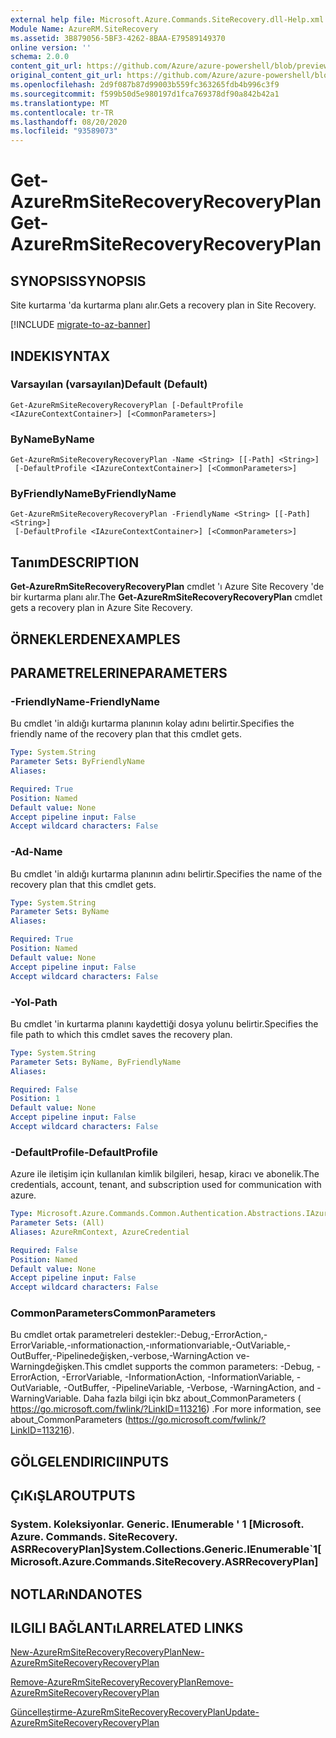 ```yaml
---
external help file: Microsoft.Azure.Commands.SiteRecovery.dll-Help.xml
Module Name: AzureRM.SiteRecovery
ms.assetid: 3B879056-5BF3-4262-8BAA-E79589149370
online version: ''
schema: 2.0.0
content_git_url: https://github.com/Azure/azure-powershell/blob/preview/src/ResourceManager/SiteRecovery/Commands.SiteRecovery/help/Get-AzureRmSiteRecoveryRecoveryPlan.md
original_content_git_url: https://github.com/Azure/azure-powershell/blob/preview/src/ResourceManager/SiteRecovery/Commands.SiteRecovery/help/Get-AzureRmSiteRecoveryRecoveryPlan.md
ms.openlocfilehash: 2d9f087b87d99003b559fc363265fdb4b996c3f9
ms.sourcegitcommit: f599b50d5e980197d1fca769378df90a842b42a1
ms.translationtype: MT
ms.contentlocale: tr-TR
ms.lasthandoff: 08/20/2020
ms.locfileid: "93589073"
---
```

# <span data-ttu-id="c598c-101">Get-AzureRmSiteRecoveryRecoveryPlan</span><span class="sxs-lookup"><span data-stu-id="c598c-101">Get-AzureRmSiteRecoveryRecoveryPlan</span></span>

## <span data-ttu-id="c598c-102">SYNOPSIS</span><span class="sxs-lookup"><span data-stu-id="c598c-102">SYNOPSIS</span></span>
<span data-ttu-id="c598c-103">Site kurtarma 'da kurtarma planı alır.</span><span class="sxs-lookup"><span data-stu-id="c598c-103">Gets a recovery plan in Site Recovery.</span></span>

[!INCLUDE [migrate-to-az-banner](../../includes/migrate-to-az-banner.md)]

## <span data-ttu-id="c598c-104">INDEKI</span><span class="sxs-lookup"><span data-stu-id="c598c-104">SYNTAX</span></span>

### <span data-ttu-id="c598c-105">Varsayılan (varsayılan)</span><span class="sxs-lookup"><span data-stu-id="c598c-105">Default (Default)</span></span>
```
Get-AzureRmSiteRecoveryRecoveryPlan [-DefaultProfile <IAzureContextContainer>] [<CommonParameters>]
```

### <span data-ttu-id="c598c-106">ByName</span><span class="sxs-lookup"><span data-stu-id="c598c-106">ByName</span></span>
```
Get-AzureRmSiteRecoveryRecoveryPlan -Name <String> [[-Path] <String>]
 [-DefaultProfile <IAzureContextContainer>] [<CommonParameters>]
```

### <span data-ttu-id="c598c-107">ByFriendlyName</span><span class="sxs-lookup"><span data-stu-id="c598c-107">ByFriendlyName</span></span>
```
Get-AzureRmSiteRecoveryRecoveryPlan -FriendlyName <String> [[-Path] <String>]
 [-DefaultProfile <IAzureContextContainer>] [<CommonParameters>]
```

## <span data-ttu-id="c598c-108">Tanım</span><span class="sxs-lookup"><span data-stu-id="c598c-108">DESCRIPTION</span></span>
<span data-ttu-id="c598c-109">**Get-AzureRmSiteRecoveryRecoveryPlan** cmdlet 'ı Azure Site Recovery 'de bir kurtarma planı alır.</span><span class="sxs-lookup"><span data-stu-id="c598c-109">The **Get-AzureRmSiteRecoveryRecoveryPlan** cmdlet gets a recovery plan in Azure Site Recovery.</span></span>

## <span data-ttu-id="c598c-110">ÖRNEKLERDEN</span><span class="sxs-lookup"><span data-stu-id="c598c-110">EXAMPLES</span></span>

## <span data-ttu-id="c598c-111">PARAMETRELERINE</span><span class="sxs-lookup"><span data-stu-id="c598c-111">PARAMETERS</span></span>

### <span data-ttu-id="c598c-112">-FriendlyName</span><span class="sxs-lookup"><span data-stu-id="c598c-112">-FriendlyName</span></span>
<span data-ttu-id="c598c-113">Bu cmdlet 'in aldığı kurtarma planının kolay adını belirtir.</span><span class="sxs-lookup"><span data-stu-id="c598c-113">Specifies the friendly name of the recovery plan that this cmdlet gets.</span></span>

```yaml
Type: System.String
Parameter Sets: ByFriendlyName
Aliases: 

Required: True
Position: Named
Default value: None
Accept pipeline input: False
Accept wildcard characters: False
```

### <span data-ttu-id="c598c-114">-Ad</span><span class="sxs-lookup"><span data-stu-id="c598c-114">-Name</span></span>
<span data-ttu-id="c598c-115">Bu cmdlet 'in aldığı kurtarma planının adını belirtir.</span><span class="sxs-lookup"><span data-stu-id="c598c-115">Specifies the name of the recovery plan that this cmdlet gets.</span></span>

```yaml
Type: System.String
Parameter Sets: ByName
Aliases: 

Required: True
Position: Named
Default value: None
Accept pipeline input: False
Accept wildcard characters: False
```

### <span data-ttu-id="c598c-116">-Yol</span><span class="sxs-lookup"><span data-stu-id="c598c-116">-Path</span></span>
<span data-ttu-id="c598c-117">Bu cmdlet 'in kurtarma planını kaydettiği dosya yolunu belirtir.</span><span class="sxs-lookup"><span data-stu-id="c598c-117">Specifies the file path to which this cmdlet saves the recovery plan.</span></span>

```yaml
Type: System.String
Parameter Sets: ByName, ByFriendlyName
Aliases: 

Required: False
Position: 1
Default value: None
Accept pipeline input: False
Accept wildcard characters: False
```

### <span data-ttu-id="c598c-118">-DefaultProfile</span><span class="sxs-lookup"><span data-stu-id="c598c-118">-DefaultProfile</span></span>
<span data-ttu-id="c598c-119">Azure ile iletişim için kullanılan kimlik bilgileri, hesap, kiracı ve abonelik.</span><span class="sxs-lookup"><span data-stu-id="c598c-119">The credentials, account, tenant, and subscription used for communication with azure.</span></span>

```yaml
Type: Microsoft.Azure.Commands.Common.Authentication.Abstractions.IAzureContextContainer
Parameter Sets: (All)
Aliases: AzureRmContext, AzureCredential

Required: False
Position: Named
Default value: None
Accept pipeline input: False
Accept wildcard characters: False
```

### <span data-ttu-id="c598c-120">CommonParameters</span><span class="sxs-lookup"><span data-stu-id="c598c-120">CommonParameters</span></span>
<span data-ttu-id="c598c-121">Bu cmdlet ortak parametreleri destekler:-Debug,-ErrorAction,-ErrorVariable,-ınformationaction,-ınformationvariable,-OutVariable,-OutBuffer,-Pipelinedeğişken,-verbose,-WarningAction ve-Warningdeğişken.</span><span class="sxs-lookup"><span data-stu-id="c598c-121">This cmdlet supports the common parameters: -Debug, -ErrorAction, -ErrorVariable, -InformationAction, -InformationVariable, -OutVariable, -OutBuffer, -PipelineVariable, -Verbose, -WarningAction, and -WarningVariable.</span></span> <span data-ttu-id="c598c-122">Daha fazla bilgi için bkz about_CommonParameters ( https://go.microsoft.com/fwlink/?LinkID=113216) .</span><span class="sxs-lookup"><span data-stu-id="c598c-122">For more information, see about_CommonParameters (https://go.microsoft.com/fwlink/?LinkID=113216).</span></span>

## <span data-ttu-id="c598c-123">GÖLGELENDIRICI</span><span class="sxs-lookup"><span data-stu-id="c598c-123">INPUTS</span></span>

## <span data-ttu-id="c598c-124">ÇıKıŞLAR</span><span class="sxs-lookup"><span data-stu-id="c598c-124">OUTPUTS</span></span>

### <span data-ttu-id="c598c-125">System. Koleksiyonlar. Generic. IEnumerable ' 1 [Microsoft. Azure. Commands. SiteRecovery. ASRRecoveryPlan]</span><span class="sxs-lookup"><span data-stu-id="c598c-125">System.Collections.Generic.IEnumerable\`1[Microsoft.Azure.Commands.SiteRecovery.ASRRecoveryPlan]</span></span>

## <span data-ttu-id="c598c-126">NOTLARıNDA</span><span class="sxs-lookup"><span data-stu-id="c598c-126">NOTES</span></span>

## <span data-ttu-id="c598c-127">ILGILI BAĞLANTıLAR</span><span class="sxs-lookup"><span data-stu-id="c598c-127">RELATED LINKS</span></span>

[<span data-ttu-id="c598c-128">New-AzureRmSiteRecoveryRecoveryPlan</span><span class="sxs-lookup"><span data-stu-id="c598c-128">New-AzureRmSiteRecoveryRecoveryPlan</span></span>](./New-AzureRmSiteRecoveryRecoveryPlan.md)

[<span data-ttu-id="c598c-129">Remove-AzureRmSiteRecoveryRecoveryPlan</span><span class="sxs-lookup"><span data-stu-id="c598c-129">Remove-AzureRmSiteRecoveryRecoveryPlan</span></span>](./Remove-AzureRmSiteRecoveryRecoveryPlan.md)

[<span data-ttu-id="c598c-130">Güncelleştirme-AzureRmSiteRecoveryRecoveryPlan</span><span class="sxs-lookup"><span data-stu-id="c598c-130">Update-AzureRmSiteRecoveryRecoveryPlan</span></span>](./Update-AzureRmSiteRecoveryRecoveryPlan.md)
